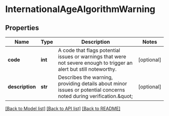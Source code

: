 # InternationalAgeAlgorithmWarning

## Properties
Name | Type | Description | Notes
------------ | ------------- | ------------- | -------------
**code** | **int** | A code that flags potential issues or warnings that were not severe enough to trigger an alert but still noteworthy. | [optional] 
**description** | **str** | Describes the warning, providing details about minor issues or potential concerns noted during verification.\&quot; | [optional] 

[[Back to Model list]](../README.md#documentation-for-models) [[Back to API list]](../README.md#documentation-for-api-endpoints) [[Back to README]](../README.md)


